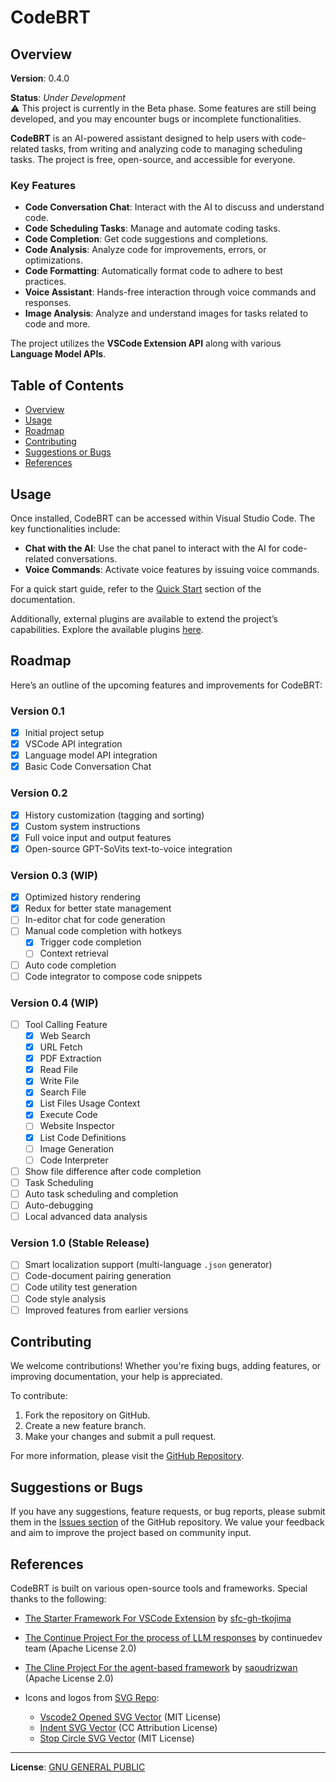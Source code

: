 # CodeBRT

## Overview

**Version**: 0.4.0

**Status**: _Under Development_  
⚠️ This project is currently in the Beta phase. Some features are still being developed, and you may encounter bugs or
incomplete functionalities.

**CodeBRT** is an AI-powered assistant designed to help users with code-related tasks, from writing and analyzing code
to managing scheduling tasks. The project is free, open-source, and accessible for everyone.

### Key Features

- **Code Conversation Chat**: Interact with the AI to discuss and understand code.
- **Code Scheduling Tasks**: Manage and automate coding tasks.
- **Code Completion**: Get code suggestions and completions.
- **Code Analysis**: Analyze code for improvements, errors, or optimizations.
- **Code Formatting**: Automatically format code to adhere to best practices.
- **Voice Assistant**: Hands-free interaction through voice commands and responses.
- **Image Analysis**: Analyze and understand images for tasks related to code and more.

The project utilizes the **VSCode Extension API** along with various **Language Model APIs**.

## Table of Contents

- [Overview](#overview)
- [Usage](#usage)
- [Roadmap](#roadmap)
- [Contributing](#contributing)
- [Suggestions or Bugs](#suggestions-or-bugs)
- [References](#references)

## Usage

Once installed, CodeBRT can be accessed within Visual Studio Code. The key functionalities include:

- **Chat with the AI**: Use the chat panel to interact with the AI for code-related conversations.
- **Voice Commands**: Activate voice features by issuing voice commands.

For a quick start guide, refer to the [Quick Start](https://whats2000.github.io/CodeBRT/docs/introduction)
section of the documentation.

Additionally, external plugins are available to extend the project’s capabilities. Explore the available
plugins [here](https://github.com/whats2000/CodeBRT/tree/main/ExternalPlugIn).

## Roadmap

Here’s an outline of the upcoming features and improvements for CodeBRT:

### Version 0.1

- [x] Initial project setup
- [x] VSCode API integration
- [x] Language model API integration
- [x] Basic Code Conversation Chat

### Version 0.2

- [x] History customization (tagging and sorting)
- [x] Custom system instructions
- [x] Full voice input and output features
- [x] Open-source GPT-SoVits text-to-voice integration

### Version 0.3 (WIP)

- [x] Optimized history rendering
- [x] Redux for better state management
- [ ] In-editor chat for code generation
- [ ] Manual code completion with hotkeys
  - [x] Trigger code completion
  - [ ] Context retrieval
- [ ] Auto code completion
- [ ] Code integrator to compose code snippets

### Version 0.4 (WIP)

- [ ] Tool Calling Feature
  - [x] Web Search
  - [x] URL Fetch
  - [x] PDF Extraction
  - [x] Read File
  - [x] Write File
  - [x] Search File
  - [x] List Files Usage Context
  - [x] Execute Code
  - [ ] Website Inspector
  - [x] List Code Definitions
  - [ ] Image Generation
  - [ ] Code Interpreter
- [ ] Show file difference after code completion
- [ ] Task Scheduling
- [ ] Auto task scheduling and completion
- [ ] Auto-debugging
- [ ] Local advanced data analysis

### Version 1.0 (Stable Release)

- [ ] Smart localization support (multi-language `.json` generator)
- [ ] Code-document pairing generation
- [ ] Code utility test generation
- [ ] Code style analysis
- [ ] Improved features from earlier versions

## Contributing

We welcome contributions! Whether you're fixing bugs, adding features, or improving documentation, your help is
appreciated.

To contribute:

1. Fork the repository on GitHub.
2. Create a new feature branch.
3. Make your changes and submit a pull request.

For more information, please visit the [GitHub Repository](https://github.com/whats2000/CodeBRT).

## Suggestions or Bugs

If you have any suggestions, feature requests, or bug reports, please submit them in
the [Issues section](https://github.com/whats2000/CodeBRT/issues) of the GitHub repository. We value your feedback and
aim to improve the project based on community input.

## References

CodeBRT is built on various open-source tools and frameworks. Special thanks to the following:

- [The Starter Framework For VSCode Extension](https://github.com/sfc-gh-tkojima/vscode-react-webviews) by [sfc-gh-tkojima](https://github.com/sfc-gh-tkojima)
- [The Continue Project For the process of LLM responses](https://github.com/continuedev/continue/) by continuedev team (Apache License 2.0)
- [The Cline Project For the agent-based framework](https://github.com/clinebot/cline) by [saoudrizwan](https://github.com/saoudrizwan/) (Apache License 2.0)

- Icons and logos from [SVG Repo](https://www.svgrepo.com/):
  - [Vscode2 Opened SVG Vector](https://www.svgrepo.com/svg/373400/vscode2-opened) (MIT License)
  - [Indent SVG Vector](https://www.svgrepo.com/svg/532181/indent) (CC Attribution License)
  - [Stop Circle SVG Vector](https://www.svgrepo.com/svg/361332/stop-circle) (MIT License)

---

**License**: [GNU GENERAL PUBLIC](https://github.com/whats2000/CodeBRT/blob/main/LICENSE.md)
